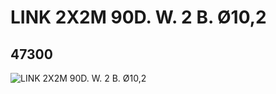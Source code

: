 # LINK 2X2M 90D. W. 2 B. Ø10,2
## 47300
![LINK 2X2M 90D. W. 2 B. Ø10,2](https://lc-www-live-s.legocdn.com/media/bricks/5/2/4219217.jpg)